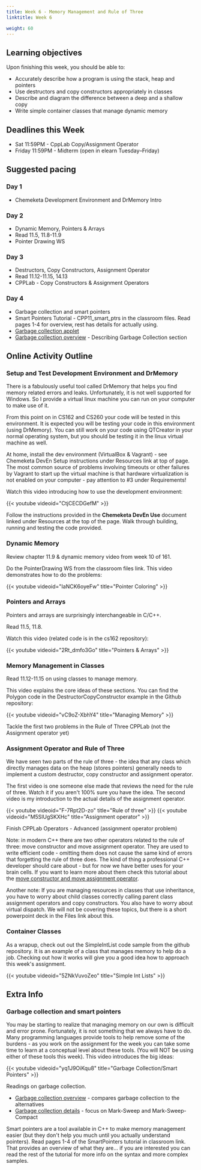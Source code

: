 ```yaml
---
title: Week 6 - Memory Management and Rule of Three
linktitle: Week 6

weight: 60
---
```


## Learning objectives

Upon finishing this week, you should be able to:

-   Accurately describe how a program is using the stack, heap and
    pointers
-   Use destructors and copy constructors appropriately in classes
-   Describe and diagram the difference between a deep and a shallow
    copy
-   Write simple container classes that manage dynamic memory

## Deadlines this Week

-   Sat 11:59PM - CppLab Copy/Assignment Operator
-   Friday 11:59PM - Midterm (open in elearn Tuesday–Friday)

## Suggested pacing

### Day 1

-   Chemeketa Development Environment and DrMemory Intro

### Day 2

-   Dynamic Memory, Pointers & Arrays
-   Read 11.5, 11.8-11.9
-   Pointer Drawing WS

### Day 3

-   Destructors, Copy Constructors, Assignment Operator
-   Read 11.12-11.15, 14.13
-   CPPLab - Copy Constructors & Assignment Operators

### Day 4

-   Garbage collection and smart pointers
-   Smart Pointers Tutorial - CPP11\_smart\_ptrs in the classroom files. Read pages 1-4 for overview, rest has
    details for actually using.
-   [Garbage collection applet](http://web.informatik.uni-bonn.de/IV/martini/Lehre/Veranstaltungen/SS00/InformatikII/JavaSimulation/HeapOfFish.html)
-   [Garbage collection overview](http://www.oracle.com/webfolder/technetwork/tutorials/obe/java/gc01/index.html) -
    Describing Garbage Collection section

## Online Activity Outline

### Setup and Test Development Environment and DrMemory

There is a fabulously useful tool called DrMemory that helps you find
memory related errors and leaks. Unfortunately, it is not well supported
for Windows. So I provide a virtual linux machine you can run on your
computer to make use of it.

From this point on in CS162 and CS260 your code will be tested in this
environment. It is expected you will be testing your code in this
environment (using DrMemory). You can still work on your code using
QTCreator in your normal operating system, but you should be testing it
in the linux virtual machine as well.

At home, install the dev environment (VirtualBox & Vagrant) - see
Chemeketa DevEn Setup instructions under Resources link at top of page.
The most common source of problems involving timeouts or other failures
by Vagrant to start up the virtual machine is that hardware virtualization
is not enabled on your computer - pay attention to #3 under Requirements!

Watch this video introducing how to use the development environment:

{{< youtube videoid="CtjCECDGefM" >}}

Follow the instructions provided in the **Chemeketa DevEn Use** document
linked under Resources at the top of the page. Walk through building,
running and testing the code provided.

### Dynamic Memory

Review chapter 11.9 & dynamic memory video from week 10 of 161.

Do the PointerDrawing WS from the classroom files link. This video
demonstrates how to do the problems:

{{< youtube videoid="IaNCK6oyeFw" title="Pointer Coloring" >}}

### Pointers and Arrays

Pointers and arrays are surprisingly interchangeable in C/C++.

Read 11.5, 11.8.

Watch this video (related code is in the cs162 repository):

{{< youtube videoid="2Rt_dmfo3Go" title="Pointers & Arrays" >}}

### Memory Management in Classes

Read 11.12-11.15 on using classes to manage memory.

This video explains the core ideas of these sections. You can find
the Polygon code in the DestructorCopyConstructor example in the
Github repository:

{{< youtube videoid="vC9oZ-XbhY4" title="Managing Memory" >}}

Tackle the first two problems in the Rule of Three CPPLab (not the
Assignment operator yet)

### Assignment Operator and Rule of Three

We have seen two parts of the rule of three - the idea that any
class which directly manages data on the heap (stores pointers)
generally needs to implement a custom destructor, copy constructor
and assignment operator.

The first video is one someone else made that reviews the need for
the rule of three. Watch it if you aren't 100% sure you have the
idea. The second video is my introduction to the actual details of
the assignment operator.

{{< youtube videoid="F-7Rpt2D-zo" title="Rule of three" >}}
{{< youtube videoid="M5SlUgSKXHc" title="Assignment operator" >}}

Finish CPPLab Operators - Advanced (assignment operator problem)

Note: in modern C++ there are two other operators related to the rule
of three: move constructor and move assignment operator. They are used
to write efficient code - omitting them does not cause the same kind
of errors that forgetting the rule of three does. The kind of thing a
professional C++ developer should care about - but for now we have better
uses for your brain cells. If you want to learn more about them check
this tutorial about the [move constructor and move assignment operator].

  [move constructor and move assignment operator]: http://blog.smartbear.com/c-plus-plus/c11-tutorial-introducing-the-move-constructor-and-the-move-assignment-operator/

Another note: If you are managing resources in classes that use
inheritance, you have to worry about child classes correctly calling
parent class assignment operators and copy constructors. You also
have to worry about virtual dispatch. We will not be covering these
topics, but there is a short powerpoint deck in the Files link about
this.

### Container Classes

As a wrapup, check out out the SimpleIntList code sample from the github
repository. It is an example of a class that manages memory to help do a
job. Checking out how it works will give you a good idea how to approach
this week's assignment.

{{< youtube videoid="5ZNkVuvoZeo" title="Simple Int Lists" >}}

## Extra Info

### Garbage collection and smart pointers

You may be starting to realize that managing memory on our own is
difficult and error prone. Fortunately, it is not something that we
always have to do. Many programming languages provide tools to help
remove some of the burdens - as you work on the assignment for the
week you can take some time to learn at a conceptual level about
these tools. (You will NOT be using either of these tools this
week). This video introduces the big ideas:

{{< youtube videoid="yq1J9OiKqu8" title="Garbage Collection/Smart Pointers" >}}

Readings on garbage collection.

- [Garbage collection overview](https://plumbr.io/handbook/what-is-garbage-collection) - compares garbage collection to the alternatives
- [Garbage collection details](https://plumbr.io/handbook/garbage-collection-algorithms) - focus on Mark-Sweep and Mark-Sweep-Compact

Smart pointers are a tool available in C++ to make memory management
easier (but they don't help you much until you actually understand
pointers). Read pages 1-4 of the SmartPointers tutorial in classroom
link. That provides an overview of what they are... if you are
interested you can read the rest of the tutorial for more info on
the syntax and more complex samples.
